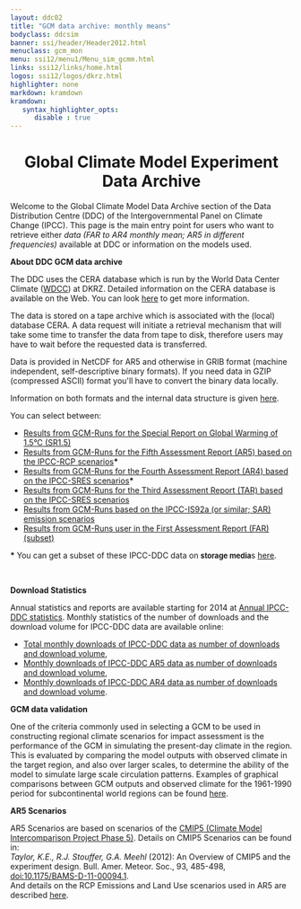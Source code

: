 ```yaml
---
layout: ddc02
title: "GCM data archive: monthly means"
bodyclass: ddcsim
banner: ssi/header/Header2012.html
menuclass: gcm_mon
menu: ssi12/menu1/Menu_sim_gcmm.html
links: ssi12/links/home.html
logos: ssi12/logos/dkrz.html
highlighter: none
markdown: kramdown
kramdown:
   syntax_highlighter_opts:
      disable : true
---
```


<div id="pagetitle-ln">
<h1 align="center">Global Climate Model Experiment Data Archive</h1>
</div>
<p>Welcome to the Global Climate Model Data Archive section of the Data Distribution Centre (DDC) of the 
Intergovernmental Panel on Climate Change (IPCC). This page is the main entry point for users who 
want to retrieve either <em>data (FAR to AR4 monthly mean; AR5 in different frequencies)</em> available at DDC or information on the models used.</p>

<p></p>

<p><b>About DDC GCM data archive</b></p>
<p>The DDC uses the CERA database which is run by the World Data Center Climate (<a href="http://www.wdc-climate.de" title="WDC Climate">WDCC</a>) at DKRZ. Detailed 
information on the CERA database is available on the Web. You can look <a href="http://ceramodel.wdc-climate.de/">
here</a> to get more information. </p>

<p>The data is stored on a tape archive which is associated with the (local) database CERA. A data 
request will initiate a retrieval mechanism that will take some time to transfer the data from 
tape to disk, therefore users may have to wait before the requested data is transferred.</p>

<p>Data is provided in NetCDF for AR5 and otherwise in GRIB format (machine independent, self-descriptive binary formats). If you need data in GZIP (compressed ASCII) 
format you'll have to convert the binary data locally.</p>

<p>Information on both formats and the internal data structure is given 
                   <a href="INFO/formats.html" title="Information on NetCDF and GRIB">here</a>.
<!--                   <a href="/gcm/misc/GRIBGZIP.html" title="Information on GRIB and GZIP">here</a>. -->
<!-- MS to be replaced:                    <a href="/sim/gcm_monthly/INFO/formats.html" title="Information on NetCDF and GRIB">here</a>. -->
</p>


<p>You can select between: </p>
<ul>
                   <li><a href="SR15/index.html">Results from GCM-Runs for the Special Report on Global Warming of 1.5°C (SR1.5)</a></li>
                   <li><a href="AR5/index.html">Results from GCM-Runs for the Fifth Assessment Report (AR5) based on the IPCC-RCP scenarios</a><b>*</b></li>
                        <li><a href="SRES_AR4/index.html">Results from GCM-Runs for the Fourth Assessment Report (AR4) based on the IPCC-SRES scenarios</a><b>*</b></li>
                        <li><a href="SRES_TAR/index.html">Results from GCM-Runs for the Third Assessment Report (TAR) based on the IPCC-SRES scenarios</a></li>
	                <li><a href="IS92A_SAR/index.html">Results from GCM-Runs based on the IPCC-IS92a (or similar; SAR) emission scenarios</a></li> 
                       <li><a href="IPCC_FAR/index.html">Results from GCM-Runs user in the First Assessment Report (FAR) (subset) </a></li>
</ul>
<p><b>*</b> You can get a subset of these IPCC-DDC data on <font size="2"><b>storage media</b></font>s 
                          <a href="INFO/dvd_data.html">here</a>.</p>

<p>&nbsp;</p>
<p><b>Download Statistics</b></p>                
<p>Annual statistics and reports are available starting for 2014 at <a target="_blank" href="http://www.dkrz.de/daten-en/wdcc/projects_cooperations/ipcc-data/ipcc-ddc-statistics" title="Annual IPCC-DDC statistics">Annual IPCC-DDC statistics</a>. Monthly statistics of the number of downloads and the download volume for IPCC-DDC data are available online:</p>
<ul>
<li><a target="_blank" href="https://cera-www.dkrz.de/WDCC/ui/cerasearch/statistics?type=downloads_by_domain&domain=IPCC-DDC" title="IPCC-DDC download statistics">Total monthly downloads of IPCC-DDC data as number of downloads and download volume</a>,</li>
<li><a target="_blank" href="https://cera-www.dkrz.de/WDCC/ui/cerasearch/statistics?type=downloads_by_domain&domain=IPCC-DDC_AR5" title="IPCC-DDC AR5 download statistics">Monthly downloads of IPCC-DDC AR5 data as number of downloads and download volume</a>,</li>
<li><a target="_blank" href="https://cera-www.dkrz.de/WDCC/ui/cerasearch/statistics?type=downloads_by_domain&domain=IPCC-DDC_AR4" title="IPCC-DDC AR4 download statistics">Monthly downloads of IPCC-DDC AR4 data as number of downloads and download volume</a>.</li>
</ul>

         
<p><b>GCM data validation</b></p>
<p>One of the criteria commonly used in selecting a GCM to be used in constructing regional climate 
scenarios for impact assessment is the performance of the GCM in simulating the present-day 
climate in the region. This is evaluated by comparing the model outputs with observed climate in 
the target region, and also over larger scales, to determine the ability of the model to simulate 
    large scale circulation patterns. Examples of graphical comparisons between GCM outputs and 
observed climate for the 1961-1990 period for subcontinental world regions can be found 
<a target="_blank" href="/syn/tar_scatter/">here</a>.
</p>

<p><b>AR5 Scenarios</b></p>
<p>AR5 Scenarios are based on scenarios of the <a href="http://pcmdi.llnl.gov/mips/cmip5/" target="_blank">CMIP5 (Climate Model Intercomparison Project Phase 5)</a>. Details on CMIP5 Scenarios can be found in:<br />
<em>Taylor, K.E., R.J. Stouffer, G.A. Meehl</em> (2012): An Overview of CMIP5 and the experiment design. Bull. Amer. Meteor. Soc., 93, 485-498, <a href="http://dx.doi.org/10.1175/BAMS-D-11-00094.1" target="_blank">doi:10.1175/BAMS-D-11-00094.1</a>.<br />
And details on the RCP Emissions and Land Use scenarios used in AR5 are described <a href="http://sedac.ipcc-data.org/ddc/ar5_scenario_process/RCPs.html" target="_blank">here</a>.</p>

<!--		<p><b>Variables requested for the Fifth IPCC-Assesemt Report</b></p>
		<p>
		The 14th meeting of the Task Group on Data and Scenario Support for Impact and Climate Analysis 
		(<a href="http://www.ipcc.ch/activities/activities.shtml#tabs-4">TGICA</a>)
		(26.2 - 28.2 2008 in St. Augustin/ Trinidad and Tobago) has approved a list of  
		(proposed) required variables for the next climate model experiments (Fifth IPCC-Assessment Report). <br/>
		A summary can be found &nbsp;<a href="/docs/tgica14/DOC14_AR5vars.pdf">here</a>.
		</p>	
-->
<!-- end of center column -->
